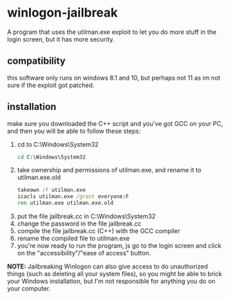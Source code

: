 # winlogon-jailbreak
A program that uses the utilman.exe exploit to let you do more stuff in the login screen, but it has more security.

## compatibility
this software only runs on windows 8.1 and 10, but perhaps not 11 as im not sure if the exploit got patched.

## installation
make sure you downloaded the C++ script and you've got GCC on your PC, and then you will be able to follow these steps:
1. cd to C:\Windows\System32
   ```bat
   cd C:\Windows\System32
   ```
2. take ownership and permissions of utilman.exe, and rename it to utilman.exe.old
   ```bat
   takeown /f utilman.exe
   icacls utilman.exe /grant everyone:F
   ren utilman.exe utilman.exe.old
   ```
3. put the file jailbreak.cc in C:\Windows\System32
4. change the password in the file jailbreak.cc
5. compile the file jailbreak.cc (C++) with the GCC compiler
6. rename the compiled file to utilman.exe
7. you're now ready to run the program, js go to the login screen and click on the "accessibility"/"ease of access" button.

**NOTE:** Jailbreaking Winlogon can also give access to do unauthorized things (such as deleting all your system files), so you might be able to brick your Windows installation, but I'm not responsible for anything you do on your computer.

